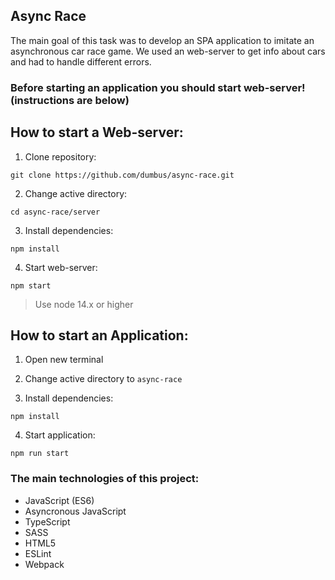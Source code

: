 ## Async Race

The main goal of this task was to develop an SPA application to imitate an asynchronous car race game. We used an web-server to get info about cars and had to handle different errors.

### Before starting an application you should start web-server! (instructions are below)

## How to start a Web-server:

1. Clone repository:
```
git clone https://github.com/dumbus/async-race.git
```
2. Change active directory:
```
cd async-race/server
```
3. Install dependencies:
```
npm install
```
4. Start web-server:
```
npm start
```

> Use node 14.x or higher

## How to start an Application:

1. Open new terminal

2. Change active directory to `async-race`

3. Install dependencies:
```
npm install
```
4. Start application:
```
npm run start
```

### The main technologies of this project:
* JavaScript (ES6)
* Asyncronous JavaScript
* TypeScript
* SASS
* HTML5
* ESLint
* Webpack
